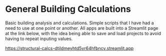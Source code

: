 # General Building Calculations
Basic building analysis and calculations. Simple scripts that I have had a need to use at one point or another. All apps are built into a Streamlit page at the link below, with the idea being able to save and load projects to avoid having to repeat inputing values.

https://structural-calcs-dtjldmeyhtd5vr64hfbncv.streamlit.app
